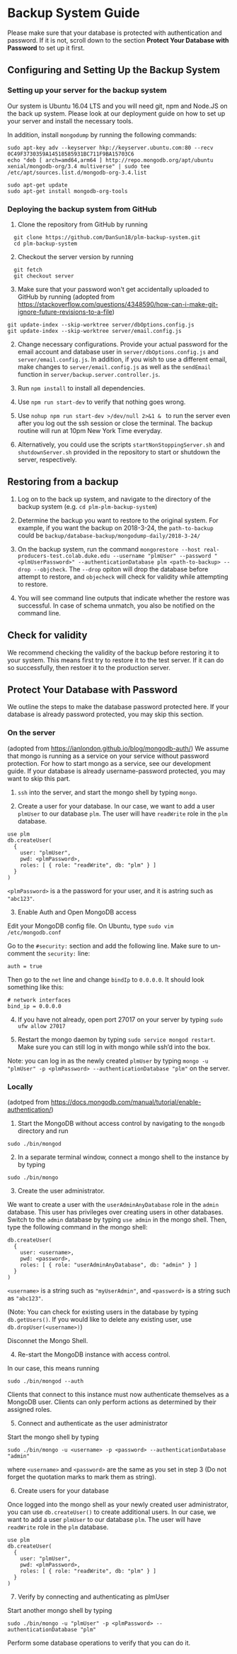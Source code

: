 # Backup System Guide

Please make sure that your database is protected with authentication and password. If it is not, scroll down to the section __Protect Your Database with Password__ to set up it first.

## Configuring and Setting Up the Backup System

### Setting up your server for the backup system

Our system is Ubuntu 16.04 LTS and you will need git, npm and Node.JS on the back up system. Please look at our deployment guide on how to set up your server and install the necessary tools. 

In addition, install `mongodump` by running the following commands:

```
sudo apt-key adv --keyserver hkp://keyserver.ubuntu.com:80 --recv 0C49F3730359A14518585931BC711F9BA15703C6
echo "deb [ arch=amd64,arm64 ] http://repo.mongodb.org/apt/ubuntu xenial/mongodb-org/3.4 multiverse" | sudo tee /etc/apt/sources.list.d/mongodb-org-3.4.list

sudo apt-get update
sudo apt-get install mongodb-org-tools
```

### Deploying the backup system from GitHub

1. Clone the repository from GitHub by running
  
```
  git clone https://github.com/DanSun18/plm-backup-system.git
  cd plm-backup-system
```

2. Checkout the server version by running 

```
  git fetch
  git checkout server
```

3. Make sure that your password won't get accidentally uploaded to GitHub by running (adopted from https://stackoverflow.com/questions/4348590/how-can-i-make-git-ignore-future-revisions-to-a-file)

```
git update-index --skip-worktree server/dbOptions.config.js
git update-index --skip-worktree server/email.config.js
```


2. Change necessary configurations. Provide your actual password for the email account and database user in `server/dbOptions.config.js` and `server/email.config.js`. In addition, if you wish to use a different email, make changes to `server/email.config.js` as well as the `sendEmail` function in `server/backup.server.controller.js`.

3. Run `npm install` to install all dependencies. 

4. Use `npm run start-dev` to verify that nothing goes wrong.

5. Use `nohup npm run start-dev >/dev/null 2>&1 & ` to run the server even after you log out the ssh session or close the terminal. The backup routine will run at 10pm New York Time everyday.

6. Alternatively, you could use the scripts `startNonStoppingServer.sh` and `shutdownServer.sh` provided in the repository to start or shutdown the server, respectively.

## Restoring from a backup

1. Log on to the back up system, and navigate to the directory of the backup system (e.g. `cd plm-plm-backup-system`)

2. Determine the backup you want to restore to the original system. For example, if you want the backup on 2018-3-24, the `path-to-backup` could be `backup/database-backup/mongodump-daily/2018-3-24/`

3. On the backup system, run the command `mongorestore --host real-producers-test.colab.duke.edu --username "plmUser" --password "<plmUserPassword>" --authenticationDatabase plm <path-to-backup> --drop --objcheck`. The `--drop` opiton will drop the database before attempt to restore, and `objecheck` will check for validity while attempting to restore.

4. You will see command line outputs that indicate whether the restore was successful. In case of schema unmatch, you also be notified on the command line.

## Check for validity

We recommend checking the validity of the backup before restoring it to your system. This means first try to restore it to the test server. If it can do so successfully, then restoer it to the production server.

## Protect Your Database with Password

We outline the steps to make the database password protected here. If your database is already password protected, you may skip this section. 

### On the server
(adopted from https://ianlondon.github.io/blog/mongodb-auth/)
We assume that mongo is running as a service on your service without password protection. For how to start mongo as a service, see our development guide. If your database is already username-password protected, you may want to skip this part.

1. `ssh` into the server, and start the mongo shell by typing `mongo`.

2. Create a user for your database. In our case, we want to add a user `plmUser` to our database `plm`. The user will have `readWrite` role in the `plm` database.

```
use plm
db.createUser(
  {
    user: "plmUser",
    pwd: <plmPassword>,
    roles: [ { role: "readWrite", db: "plm" } ]
  }
)
```

`<plmPassword>` is a the password for your user, and it is astring such as `"abc123"`.

3. Enable Auth and Open MongoDB access

Edit your MongoDB config file. On Ubuntu, type `sudo vim /etc/mongodb.conf`

Go to the `#security:` section and add the following line. Make sure to un-comment the `security:` line:

```
auth = true
```

Then go to the `net` line and change `bindIp` to `0.0.0.0`. It should look something like this:

```
# network interfaces
bind_ip = 0.0.0.0
``` 

4. If you have not already, open port 27017 on your server by typing `sudo ufw allow 27017`

5. Restart the mongo daemon by typing `sudo service mongod restart`. Make sure you can still log in with mongo while ssh’d into the box.

Note: you can log in as the newly created `plmUser` by typing `mongo -u "plmUser" -p <plmPassword> --authenticationDatabase "plm"` on the server.

### Locally 

(adotped from https://docs.mongodb.com/manual/tutorial/enable-authentication/)

1. Start the MongoDB without access control by navigating to the `mongodb` directory and run

```
sudo ./bin/mongod
```

2. In a separate terminal window, connect a mongo shell to the instance by by typing

```
sudo ./bin/mongo
```

3. Create the user administrator. 

We want to create a user with the `userAdminAnyDatabase` role in the `admin` database. This user has privileges over creating users in other databases. Switch to the `admin` database by typing `use admin` in the mongo shell. Then, type the following command in the mongo shell:

```
db.createUser(
  {
    user: <username>,
    pwd: <password>,
    roles: [ { role: "userAdminAnyDatabase", db: "admin" } ]
  }
)
```

`<username>` is a string such as `"myUserAdmin"`, and `<password>` is a string such as `"abc123"`.

(Note: You can check for existing users in the database by typing `db.getUsers()`. If you would like to delete any existing user, use `db.dropUser(<username>)`)

Disconnet the Mongo Shell.

4. Re-start the MongoDB instance with access control.

In our case, this means running

```
sudo ./bin/mongod --auth
```

Clients that connect to this instance must now authenticate themselves as a MongoDB user. Clients can only perform actions as determined by their assigned roles.

5. Connect and authenticate as the user administrator

Start the mongo shell by typing 

```
sudo ./bin/mongo -u <username> -p <password> --authenticationDatabase "admin"
```

where `<username>` and `<password>` are the same as you set in step 3 (Do not forget the quotation marks to mark them as string).

6. Create users for your database

Once logged into the mongo shell as your newly created user administrator, you can use `db.createUser()` to create additional users. In our case, we want to add a user `plmUser` to our database `plm`. The user will have `readWrite` role in the `plm` database.

```
use plm
db.createUser(
  {
    user: "plmUser",
    pwd: <plmPassword>,
    roles: [ { role: "readWrite", db: "plm" } ]
  }
)
```

7. Verify by connecting and authenticating as plmUser

Start another mongo shell by typing 

```
sudo ./bin/mongo -u "plmUser" -p <plmPassword> --authenticationDatabase "plm"
```

Perform some database operations to verify that you can do it.

